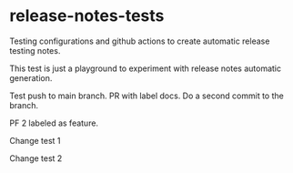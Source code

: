 # release-notes-tests
Testing configurations and github actions to create automatic release testing notes.

This test is just a playground to experiment with release notes automatic generation.

Test push to main branch.
PR with label docs.
Do a second commit to the branch.

PF 2 labeled as feature.

Change test 1

Change test 2
